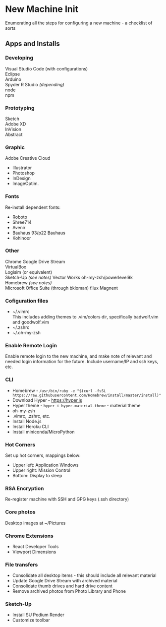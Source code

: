# New Machine Init
Enumerating all the steps for configuring a new machine - a checklist of sorts  

## Apps and Installs

### Developing 
Visual Studio Code (with configurations)  
Eclipse   
Arduino   
Spyder 
R Studio *(depending)*  
node   
npm   

### Prototyping 
Sketch   
Adobe XD   
InVision     
Abstract   

### Graphic
Adobe Creative Cloud    
- Illustrator    
- Photoshop     
- InDesign     
- ImageOptim. 
 
### Fonts 
Re-install dependent fonts:  
- Roboto
- Shree714
- Avenir 
- Bauhaus 93/p22 Bauhaus
- Kohinoor

### Other 
Chrome
Google Drive Stream  
VirtualBox  
Logisim (or equivalent)  
Sketch-Up *(see notes)*
Vector Works
oh-my-zsh/powerlevel9k  
Homebrew *(see notes)*  
Microsoft Office Suite (through bkloman)
f.lux
Magnent 

### Cofiguration files  
- ~/.vimrc   
This includes adding themes to .vim/colors dir, specifically badwolf.vim and goodwolf.vim  
- ~/.zshrc    
- ~/.oh-my-zsh  

### Enable Remote Login 
Enable remote login to the new machine, and make note of relevant and needed login information for the future. Include username/IP and ssh keys, etc.  

### CLI 
- Homebrew - `/usr/bin/ruby -e "$(curl -fsSL https://raw.githubusercontent.com/Homebrew/install/master/install)"`
- Download Hyper - https://hyper.is   
- Hyper theme - `hyper i hyper-material-theme` - material theme
- oh-my-zsh 
- .vimrc, .zshrc, etc. 
- Install Node.js 
- Install Heroku CLI 
- Install miniconda/MicroPython 

### Hot Corners 
Set up hot corners, mappings below:  
- Upper left: Application Windows     
- Upper right: Mission Control    
- Bottom: Display to sleep

### RSA Encryption 
Re-register machine with SSH and GPG keys (.ssh directory)

### Core photos 
Desktop images at ~/Pictures   

### Chrome Extensions
- React Developer Tools   
- Viewport Dimensions  

### File transfers
- Consolidate all desktop items - this should include all relevant material   
- Update Google Drive Stream with archived material 
- Consolidate thumb drives and hard drive content  
- Remove archived photos from Photo Library and Phone

### Sketch-Up 
- Install SU Podium Render 
- Customize toolbar 
